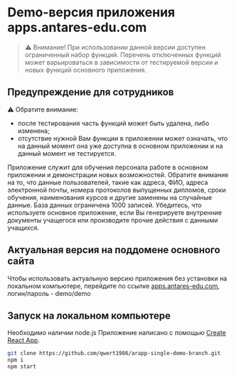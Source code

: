 # Demo-версия приложения apps.antares-edu.com
>:warning: Внимание! При использовании данной версии доступен ограниченный набор функций. Перечень отключенных функций может варьироваться в зависимости от тестируемой версии и новых функций основного приложения.

## Предупреждение для сотрудников
:warning: Обратите внимание:
- после тестирования часть функций может быть удалена, либо изменена;
- отсутствие нужной Вам функции в приложении может означать, что на данный момент она уже доступна в основном приложении и на данный момент не тестируется.

Приложение служит для обучения персонала работе в основном приложении и демонстрации новых возможностей. Обратите внимание на то, что данные пользователей, такие как адреса, ФИО, адреса электронной почты, номера протоколов выпущенных дипломов, сроки обучения, наименования курсов и другие заменены на случайные данные. База данных ограничена 1000 записей. Убедитесь, что используете основное приложение, если Вы генерируете внутренние документы учащегося или производите прочие действия с данными учащихся.

## Актуальная версия на поддомене основного сайта
Чтобы использовать актуальную версию приложения без установки на локальном компьютере, перейдите по ссылке [apps.antares-edu.com](http://apps.antares-edu.com), логин/пароль - demo/demo

## Запуск на локальном компьютере
Необходимо наличии node.js
Приложение написано с помощью [Create React App](https://github.com/facebook/create-react-app).
```bash
git clone https://github.com/qwert1986/arapp-single-demo-branch.git
npm i
npm start
```
